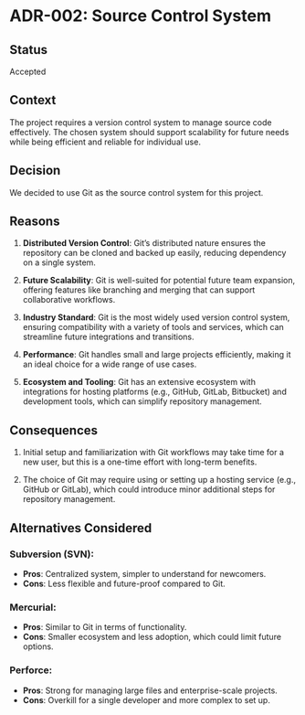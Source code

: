 # ADR-002: Source Control System

## Status

Accepted

## Context

The project requires a version control system to manage source code effectively.
The chosen system should support scalability for future needs while being
efficient and reliable for individual use.

## Decision

We decided to use Git as the source control system for this project.

## Reasons

1. **Distributed Version Control**:
   Git’s distributed nature ensures the repository can be cloned and backed up
   easily, reducing dependency on a single system.

2. **Future Scalability**:
   Git is well-suited for potential future team expansion, offering features
   like branching and merging that can support collaborative workflows.

3. **Industry Standard**:
   Git is the most widely used version control system, ensuring compatibility
   with a variety of tools and services, which can streamline future
   integrations and transitions.

4. **Performance**:
   Git handles small and large projects efficiently, making it an ideal choice
   for a wide range of use cases.

5. **Ecosystem and Tooling**:
   Git has an extensive ecosystem with integrations for hosting platforms (e.g.,
   GitHub, GitLab, Bitbucket) and development tools, which can simplify
   repository management.

## Consequences

1. Initial setup and familiarization with Git workflows may take time for a new
   user, but this is a one-time effort with long-term benefits.

2. The choice of Git may require using or setting up a hosting service (e.g.,
   GitHub or GitLab), which could introduce minor additional steps for
   repository management.

## Alternatives Considered

### Subversion (SVN):
   - **Pros**: Centralized system, simpler to understand for newcomers.
   - **Cons**: Less flexible and future-proof compared to Git.

### Mercurial:
   - **Pros**: Similar to Git in terms of functionality.
   - **Cons**: Smaller ecosystem and less adoption, which could limit future
     options.

### Perforce:
   - **Pros**: Strong for managing large files and enterprise-scale projects.
   - **Cons**: Overkill for a single developer and more complex to set up.
